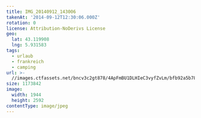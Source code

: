 ```yaml
---
title: IMG_20140912_143006
takenAt: '2014-09-12T12:30:06.000Z'
rotation: 0
license: Attribution-NoDerivs License
geo:
  lat: 43.119908
  lng: 5.931583
tags:
  - urlaub
  - frankreich
  - camping
url: >-
  //images.ctfassets.net/bncv3c2gt878/4ApFmBU1DLHIeC3vyfZvLm/bfb92a5b7898c9bfeb75660ea794de0f/img_20140912_143006_28208743182_o
size: 1173842
image:
  width: 1944
  height: 2592
contentType: image/jpeg
---
```


